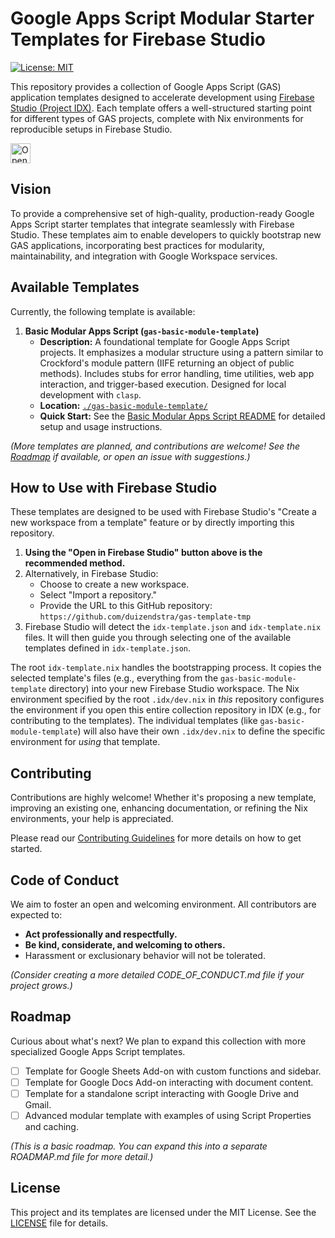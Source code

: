 # Google Apps Script Modular Starter Templates for Firebase Studio

[![License: MIT](https://img.shields.io/badge/License-MIT-yellow.svg)](LICENSE)
<!-- Add other relevant badges here, e.g., for contributions, clasp version -->
<!-- Example: [![Clasp](https://img.shields.io/badge/clasp-^2.4.2-brightgreen.svg)](https://github.com/google/clasp) -->


This repository provides a collection of Google Apps Script (GAS) application templates designed to accelerate development using [Firebase Studio (Project IDX)](https://idx.dev/). Each template offers a well-structured starting point for different types of GAS projects, complete with Nix environments for reproducible setups in Firebase Studio.

<a href="https://studio.firebase.google.com/new?template=https%3A%2F%2Fgithub.com%2Fduizendstra%2Fgas-template-tmp">
  <picture>
    <source
      media="(prefers-color-scheme: dark)"
      srcset="https://cdn.firebasestudio.dev/btn/open_dark_32.svg">
    <source
      media="(prefers-color-scheme: light)"
      srcset="https://cdn.firebasestudio.dev/btn/open_light_32.svg">
    <img
      height="32"
      alt="Open in Firebase Studio"
      src="https://cdn.firebasestudio.dev/btn/open_blue_32.svg">
  </picture>
</a>

## Vision

To provide a comprehensive set of high-quality, production-ready Google Apps Script starter templates that integrate seamlessly with Firebase Studio. These templates aim to enable developers to quickly bootstrap new GAS applications, incorporating best practices for modularity, maintainability, and integration with Google Workspace services.

## Available Templates

Currently, the following template is available:

1.  **Basic Modular Apps Script (`gas-basic-module-template`)**
    *   **Description:** A foundational template for Google Apps Script projects. It emphasizes a modular structure using a pattern similar to Crockford's module pattern (IIFE returning an object of public methods). Includes stubs for error handling, time utilities, web app interaction, and trigger-based execution. Designed for local development with `clasp`.
    *   **Location:** [`./gas-basic-module-template/`](./gas-basic-module-template/)
    *   **Quick Start:** See the [Basic Modular Apps Script README](./gas-basic-module-template/README.md) for detailed setup and usage instructions.

*(More templates are planned, and contributions are welcome! See the [Roadmap](ROADMAP.md) if available, or open an issue with suggestions.)*

## How to Use with Firebase Studio

These templates are designed to be used with Firebase Studio's "Create a new workspace from a template" feature or by directly importing this repository.

1.  **Using the "Open in Firebase Studio" button above is the recommended method.**
2.  Alternatively, in Firebase Studio:
    *   Choose to create a new workspace.
    *   Select "Import a repository."
    *   Provide the URL to this GitHub repository: `https://github.com/duizendstra/gas-template-tmp`
3.  Firebase Studio will detect the `idx-template.json` and `idx-template.nix` files. It will then guide you through selecting one of the available templates defined in `idx-template.json`.

The root `idx-template.nix` handles the bootstrapping process. It copies the selected template's files (e.g., everything from the `gas-basic-module-template` directory) into your new Firebase Studio workspace. The Nix environment specified by the root `.idx/dev.nix` in *this* repository configures the environment if you open this entire collection repository in IDX (e.g., for contributing to the templates). The individual templates (like `gas-basic-module-template`) will also have their own `.idx/dev.nix` to define the specific environment for *using* that template.

## Contributing

Contributions are highly welcome! Whether it's proposing a new template, improving an existing one, enhancing documentation, or refining the Nix environments, your help is appreciated.

Please read our [Contributing Guidelines](CONTRIBUTING.md) for more details on how to get started.

## Code of Conduct

We aim to foster an open and welcoming environment. All contributors are expected to:
*   **Act professionally and respectfully.**
*   **Be kind, considerate, and welcoming to others.**
*   Harassment or exclusionary behavior will not be tolerated.

*(Consider creating a more detailed CODE_OF_CONDUCT.md file if your project grows.)*

## Roadmap

Curious about what's next? We plan to expand this collection with more specialized Google Apps Script templates.
*   [ ] Template for Google Sheets Add-on with custom functions and sidebar.
*   [ ] Template for Google Docs Add-on interacting with document content.
*   [ ] Template for a standalone script interacting with Google Drive and Gmail.
*   [ ] Advanced modular template with examples of using Script Properties and caching.

*(This is a basic roadmap. You can expand this into a separate ROADMAP.md file for more detail.)*

## License

This project and its templates are licensed under the MIT License. See the [LICENSE](LICENSE) file for details.

